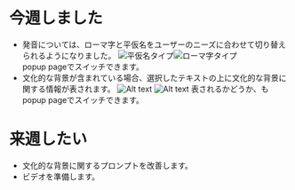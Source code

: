 # 今週しました
- 発音については、ローマ字と平仮名をユーザーのニーズに合わせて切り替えられるようになりました。
![平仮名タイプ](%E5%B1%8F%E5%B9%95%E6%88%AA%E5%9B%BE(8).png)![ローマ字タイプ](%E5%B1%8F%E5%B9%95%E6%88%AA%E5%9B%BE(9).png)<br>
popup pageでスイッチできます。
- 文化的な背景が含まれている場合、選択したテキストの上に文化的な背景に関する情報が表されます。
![Alt text](1686709571309.png)
![Alt text](1686709995597.png)
表されるかどうか、もpopup pageでスイッチできます。

# 来週したい
- 文化的な背景に関するプロンプトを改善します。
- ビデオを準備します。